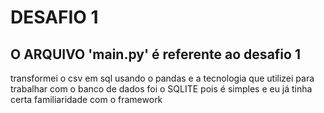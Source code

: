# DESAFIO 1

## O ARQUIVO 'main.py' é referente ao desafio 1

transformei o csv em sql usando o pandas e a tecnologia que utilizei para trabalhar com o banco de dados foi o SQLITE pois é simples 
e eu já tinha certa familiaridade com o framework
